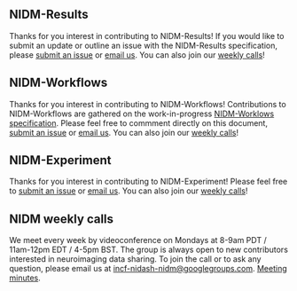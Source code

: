 ## NIDM-Results

Thanks for you interest in contributing to NIDM-Results! If you would like to submit an update or outline an issue with the NIDM-Results specification, please [submit an issue](https://github.com/incf-nidash/nidm-specs/issues/new) or [email us](mailto:incf-nidash-nidm<AT>googlegroups<DOT>com). You can also join our [weekly calls](#nidm-weekly-calls)!

## NIDM-Workflows

Thanks for you interest in contributing to NIDM-Workflows! Contributions to NIDM-Workflows are gathered on the work-in-progress [NIDM-Worklows specification](https://docs.google.com/document/d/1OjdvKyjSuLXoPrmH18SPj2Fe1bvkomQjowY7TG-F8MQ/edit). Please feel free to commment directly on this document, [submit an issue](https://github.com/incf-nidash/nidm-specs/issues/new) or [email us](mailto:incf-nidash-nidm<AT>googlegroups<DOT>com). You can also join our [weekly calls](#nidm-weekly-calls)!

## NIDM-Experiment

Thanks for you interest in contributing to NIDM-Experiment! Please feel free to [submit an issue](https://github.com/incf-nidash/nidm-specs/issues/new) or [email us](mailto:incf-nidash-nidm<AT>googlegroups<DOT>com). You can also join our [weekly calls](#nidm-weekly-calls)!

## NIDM weekly calls
We meet every week by videoconference on Mondays at 8-9am PDT / 11am-12pm EDT / 4-5pm BST. The group is always open to new contributors interested in neuroimaging data sharing. To join the call or to ask any question, please email us at incf-nidash-nidm@googlegroups.com. [Meeting minutes](https://drive.google.com/drive/folders/0B3KAfE6L3piOMWsyc0FyU1JWY3c?usp=sharing).